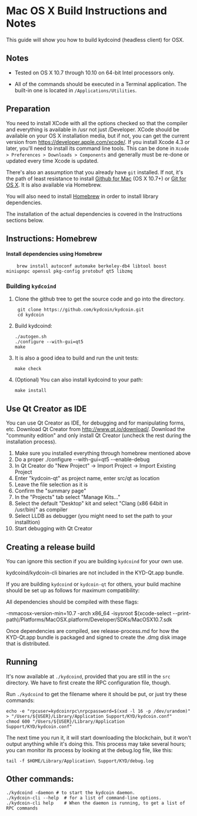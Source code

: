 Mac OS X Build Instructions and Notes
====================================
This guide will show you how to build kydcoind (headless client) for OSX.

Notes
-----

* Tested on OS X 10.7 through 10.10 on 64-bit Intel processors only.

* All of the commands should be executed in a Terminal application. The
built-in one is located in `/Applications/Utilities`.

Preparation
-----------

You need to install XCode with all the options checked so that the compiler
and everything is available in /usr not just /Developer. XCode should be
available on your OS X installation media, but if not, you can get the
current version from https://developer.apple.com/xcode/. If you install
Xcode 4.3 or later, you'll need to install its command line tools. This can
be done in `Xcode > Preferences > Downloads > Components` and generally must
be re-done or updated every time Xcode is updated.

There's also an assumption that you already have `git` installed. If
not, it's the path of least resistance to install [Github for Mac](https://mac.github.com/)
(OS X 10.7+) or
[Git for OS X](https://code.google.com/p/git-osx-installer/). It is also
available via Homebrew.

You will also need to install [Homebrew](http://brew.sh) in order to install library
dependencies.

The installation of the actual dependencies is covered in the Instructions
sections below.

Instructions: Homebrew
----------------------

#### Install dependencies using Homebrew

        brew install autoconf automake berkeley-db4 libtool boost miniupnpc openssl pkg-config protobuf qt5 libzmq

### Building `kydcoind`

1. Clone the github tree to get the source code and go into the directory.

        git clone https://github.com/kydcoin/kydcoin.git
        cd kydcoin

2.  Build kydcoind:

        ./autogen.sh
        ./configure --with-gui=qt5
        make

3.  It is also a good idea to build and run the unit tests:

        make check

4.  (Optional) You can also install kydcoind to your path:

        make install

Use Qt Creator as IDE
------------------------
You can use Qt Creator as IDE, for debugging and for manipulating forms, etc.
Download Qt Creator from http://www.qt.io/download/. Download the "community edition" and only install Qt Creator (uncheck the rest during the installation process).

1. Make sure you installed everything through homebrew mentioned above
2. Do a proper ./configure --with-gui=qt5 --enable-debug
3. In Qt Creator do "New Project" -> Import Project -> Import Existing Project
4. Enter "kydcoin-qt" as project name, enter src/qt as location
5. Leave the file selection as it is
6. Confirm the "summary page"
7. In the "Projects" tab select "Manage Kits..."
8. Select the default "Desktop" kit and select "Clang (x86 64bit in /usr/bin)" as compiler
9. Select LLDB as debugger (you might need to set the path to your installtion)
10. Start debugging with Qt Creator

Creating a release build
------------------------
You can ignore this section if you are building `kydcoind` for your own use.

kydcoind/kydcoin-cli binaries are not included in the KYD-Qt.app bundle.

If you are building `kydcoind` or `kydcoin-qt` for others, your build machine should be set up
as follows for maximum compatibility:

All dependencies should be compiled with these flags:

 -mmacosx-version-min=10.7
 -arch x86_64
 -isysroot $(xcode-select --print-path)/Platforms/MacOSX.platform/Developer/SDKs/MacOSX10.7.sdk

Once dependencies are compiled, see release-process.md for how the KYD-Qt.app
bundle is packaged and signed to create the .dmg disk image that is distributed.

Running
-------

It's now available at `./kydcoind`, provided that you are still in the `src`
directory. We have to first create the RPC configuration file, though.

Run `./kydcoind` to get the filename where it should be put, or just try these
commands:

    echo -e "rpcuser=kydcoinrpc\nrpcpassword=$(xxd -l 16 -p /dev/urandom)" > "/Users/${USER}/Library/Application Support/KYD/kydcoin.conf"
    chmod 600 "/Users/${USER}/Library/Application Support/KYD/kydcoin.conf"

The next time you run it, it will start downloading the blockchain, but it won't
output anything while it's doing this. This process may take several hours;
you can monitor its process by looking at the debug.log file, like this:

    tail -f $HOME/Library/Application\ Support/KYD/debug.log

Other commands:
-------

    ./kydcoind -daemon # to start the kydcoin daemon.
    ./kydcoin-cli --help  # for a list of command-line options.
    ./kydcoin-cli help    # When the daemon is running, to get a list of RPC commands
